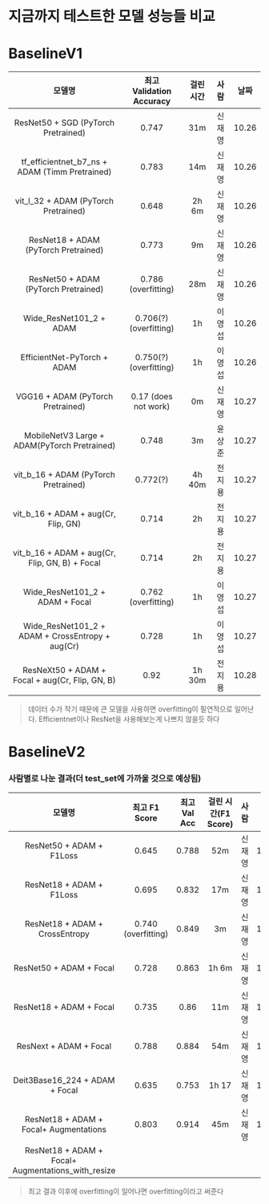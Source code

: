 # 지금까지 테스트한 모델 성능들 비교

# BaselineV1

|                      모델명                      | 최고 Validation Accuracy | 걸린 시간 |  사람  | 날짜  |
| :----------------------------------------------: | :----------------------: | :-------: | :----: | :---: |
|       ResNet50 + SGD (PyTorch Pretrained)        |          0.747           |    31m    | 신재영 | 10.26 |
|  tf_efficientnet_b7_ns + ADAM (Timm Pretrained)  |          0.783           |    14m    | 신재영 | 10.26 |
|       vit_l_32 + ADAM (PyTorch Pretrained)       |          0.648           |   2h 6m   | 신재영 | 10.26 |
|      ResNet18 + ADAM  (PyTorch Pretrained)       |          0.773           |    9m     | 신재영 | 10.26 |
|      ResNet50 + ADAM  (PyTorch Pretrained)       |   0.786 (overfitting)    |    28m    | 신재영 | 10.26 |
|             Wide_ResNet101_2 + ADAM              |  0.706(?) (overfitting)  |    1h     | 이영섭 | 10.26 |
|           EfficientNet-PyTorch + ADAM            |  0.750(?) (overfitting)  |    1h     | 이영섭 | 10.26 |
|        VGG16 + ADAM (PyTorch Pretrained)         |   0.17 (does not work)   |    0m     | 신재영 | 10.27 |
|   MobileNetV3 Large + ADAM(PyTorch Pretrained)   |          0.748           |    3m     | 윤상준 | 10.27 |
|       vit_b_16 + ADAM (PyTorch Pretrained)       |         0.772(?)         |  4h 40m   | 전지용 | 10.27 |
|       vit_b_16 + ADAM + aug(Cr, Flip, GN)        |          0.714           |    2h     | 전지용 | 10.27 |
|  vit_b_16 + ADAM + aug(Cr, Flip, GN, B) + Focal  |          0.714           |    2h     | 전지용 | 10.27 |
|         Wide_ResNet101_2 + ADAM + Focal          |   0.762 (overfitting)    |    1h     | 이영섭 | 10.27 |
| Wide_ResNet101_2 + ADAM + CrossEntropy + aug(Cr) |          0.728           |    1h     | 이영섭 | 10.27 |
|  ResNeXt50 + ADAM + Focal + aug(Cr, Flip, GN, B) |          0.92            |  1h 30m   | 전지용 | 10.28 |
> 데이터 수가 작기 때문에 큰 모델을 사용하면 overfitting이 필연적으로 일어난다. Efficientnet이나 ResNet을 사용해보는게 나쁘지 않을듯 하다

# BaselineV2

### 사람별로 나눈 결과(더 test_set에 가까울 것으로 예상됨)

|                       모델명                       |    최고 F1 Score    | 최고 Val Acc | 걸린 시간(F1 Score) |  사람  | 날짜  |            run name            |
| :------------------------------------------------: | :-----------------: | :----------: | :-----------------: | :----: | :---: | :----------------------------: |
|              ResNet50 + ADAM + F1Loss              |        0.645        |    0.788     |         52m         | 신재영 | 10.27 |              run               |
|              ResNet18 + ADAM + F1Loss              |        0.695        |    0.832     |         17m         | 신재영 | 10.27 |    run_resnet18_adam_f1loss    |
|           ResNet18 + ADAM + CrossEntropy           | 0.740 (overfitting) |    0.849     |         3m          | 신재영 | 10.27 | run_resnet18_adam_crossentropy |
|              ResNet50 + ADAM + Focal               |        0.728        |    0.863     |        1h 6m        | 신재영 | 10.27 |    run_resnet50_adam_focal     |
|              ResNet18 + ADAM + Focal               |        0.735        |     0.86     |         11m         | 신재영 | 10.27 |    run_resnet18_adam_focal     |
|               ResNext + ADAM + Focal               |        0.788        |    0.884     |         54m         | 신재영 | 10.28 |       resnext_adam_focal       |
|           Deit3Base16_224 + ADAM + Focal           |        0.635        |    0.753     |        1h 17        | 신재영 | 10.28 |      dei3base_adam_focal       |
|       ResNet18 + ADAM + Focal+ Augmentations       |        0.803        |    0.914     |         45m         | 신재영 | 10.28 |       resnet18_more_aug        |
| ResNet18 + ADAM + Focal+ Augmentations_with_resize |                     |              |                     |        |       |                                |


> 최고 결과 이후에 overfitting이 일어나면 overfitting이라고 써준다